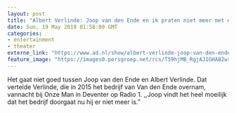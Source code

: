 ```yaml
---
layout: post
title: "Albert Verlinde: Joop van den Ende en ik praten niet meer met elkaar"
date: Sun, 19 May 2019 01:58:00 GMT
categories: 
- entertainment 
- theater 
externe_link: "https://www.ad.nl/show/albert-verlinde-joop-van-den-ende-en-ik-praten-niet-meer-met-elkaar~ae7b32c8/"
feature_image: "https://images0.persgroep.net/rcs/T59hjMB_RgjAJ1GHA82wrBHt-E8/diocontent/54831714/_fitwidth/400/?appId=21791a8992982cd8da851550a453bd7f&quality=0.7"
---
```


Het gaat niet goed tussen Joop van den Ende en Albert Verlinde. Dat vertelde Verlinde, die in 2015 het bedrijf van Van den Ende overnam, vannacht bij Onze Man in Deventer op Radio 1. ,,Joop vindt het heel moeilijk dat het bedrijf doorgaat nu hij er niet meer is.”
